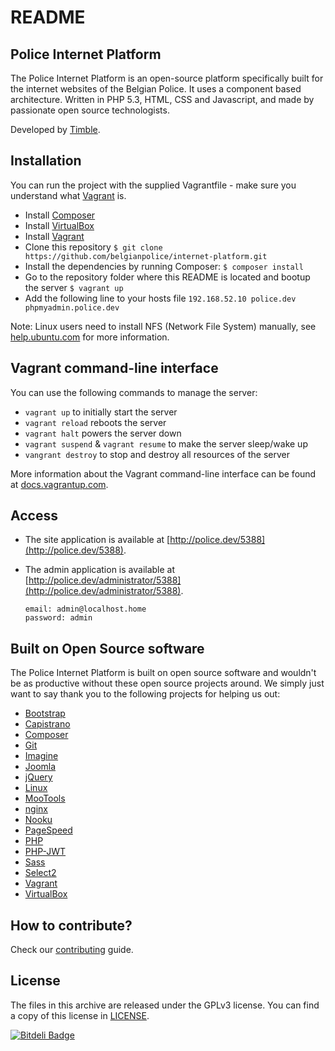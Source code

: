 # README

## Police Internet Platform

The Police Internet Platform is an open-source platform specifically built for the internet websites of the Belgian Police.
It uses a component based architecture. Written in PHP 5.3, HTML, CSS and Javascript, and made by passionate open source technologists.

Developed by <a href="http://www.timble.net">Timble</a>.

## Installation

You can run the project with the supplied Vagrantfile - make sure you understand what [Vagrant](http://downloads.vagrantup.com/) is.

* Install [Composer](http://getcomposer.org/doc/00-intro.md)
* Install [VirtualBox](http://www.virtualbox.org/)
* Install [Vagrant](http://downloads.vagrantup.com/)
* Clone this repository
    ```$ git clone https://github.com/belgianpolice/internet-platform.git```    
* Install the dependencies by running Composer: ```$ composer install```
* Go to the repository folder where this README is located and bootup the server
    ```$ vagrant up```
* Add the following line to your hosts file
    ```192.168.52.10 police.dev phpmyadmin.police.dev```

Note: Linux users need to install NFS (Network File System) manually, see [help.ubuntu.com](http://help.ubuntu.com/community/SettingUpNFSHowTo) for more information.


## Vagrant command-line interface

You can use the following commands to manage the server:

* ```vagrant up``` to initially start the server
* ```vagrant reload``` reboots the server
* ```vagrant halt``` powers the server down
* ```vagrant suspend``` & ```vagrant resume``` to make the server sleep/wake up
* ```vangrant destroy``` to stop and destroy all resources of the server

More information about the Vagrant command-line interface can be found at [docs.vagrantup.com](http://docs.vagrantup.com/v2/cli/index.html).


## Access

* The site application is available at [http://police.dev/5388](http://police.dev/5388).
* The admin application is available at [http://police.dev/administrator/5388](http://police.dev/administrator/5388).

    ```
    email: admin@localhost.home
    password: admin
    ```

## Built on Open Source software

The Police Internet Platform is built on open source software and wouldn't be as productive without these open source projects around.
We simply just want to say thank you to the following projects for helping us out:

* [Bootstrap](http://getbootstrap.com)
* [Capistrano](http://www.capistranorb.com)
* [Composer](http://getcomposer.org)
* [Git](http://git-scm.com)
* [Imagine](https://github.com/avalanche123/Imagine)
* [Joomla](http://www.joomla.org)
* [jQuery](http://jquery.com)
* [Linux](http://linux.org)
* [MooTools](http://mootools.net)
* [nginx](http://nginx.org)
* [Nooku](http://www.nooku.org)
* [PageSpeed](http://developers.google.com/speed/pagespeed)
* [PHP](http://php.net)
* [PHP-JWT](http://github.com/firebase/php-jwt)
* [Sass](http://sass-lang.com)
* [Select2](http://ivaynberg.github.io/select2)
* [Vagrant](http://www.vagrantup.com)
* [VirtualBox](http://www.virtualbox.org)


## How to contribute?

Check our [contributing](CONTRIBUTING.md) guide.


## License

The files in this archive are released under the GPLv3 license. You can find a copy of this license in [LICENSE](LICENSE.md).


[![Bitdeli Badge](https://d2weczhvl823v0.cloudfront.net/belgianpolice/internet-platform/trend.png)](https://bitdeli.com/free "Bitdeli Badge")

